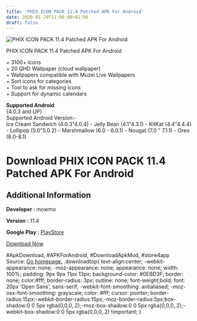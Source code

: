 ```yaml
---
title: 'PHIX ICON PACK 11.4 Patched APK For Android'
date: 2020-01-29T11:00:00+01:00
draft: false
---
```


![PHIX ICON PACK 11.4 Patched APK For Android](https://i0.wp.com/apkhome.net/wp-content/uploads/2018/12/PHIX-ICON-PACK-11.4.png "PHIX ICON PACK 11.4 Patched APK For Android")

  

PHIX ICON PACK 11.4 Patched APK For Android

\+ 3100+ icons  
\+ 20 QHD Wallpaper (cloud wallpaper)  
\+ Wallpapers compatible with Muzei Live Wallpapers  
\+ Sort icons for categories  
\+ Tool to ask for missing icons  
\+ Support for dynamic calendars

**Supported Android**  
{4.0.3 and UP}  
Supported Android Version:-  
Ice Cream Sandwich (4.0.3"4.0.4) - Jelly Bean (4.1"4.3.1) - KitKat (4.4"4.4.4) - Lollipop (5.0"5.0.2) - Marshmallow (6.0 - 6.0.1) - Nougat (7.0 " 7.1.1) - Oreo (8.0-8.1)

Download PHIX ICON PACK 11.4 Patched APK For Android
====================================================

Additional Information
----------------------

**Developer :** mowmo

**Version :** 11.4

**Google Play :** [PlayStore](https://play.google.com/store/apps/details?id=com.smophix.phix)

  

[Download Now](https://store4app.co/post/phix-icon-pack-11-4-patched-apk-for-android_1573671341)

  
#ApkDownload, #APKForAndroid, #DownloadApkMod, #store4app  
Source: [Go homepage.](https://store4app.co/post/phix-icon-pack-11-4-patched-apk-for-android_1573671341) .downloadtop{ text-align:center; -webkit-appearance: none; -moz-appearance: none; appearance: none; width: 100%; padding: 9px 9px 11px 13px; background-color: #0EBD3F; border: none; color:#fff; border-radius: 3px; outline: none; font-weight;bold; font: 20px 'Open Sans', sans-serif; -webkit-font-smoothing: antialiased; -moz-osx-font-smoothing: grayscale; color: #fff; cursor: pointer; border-radius:15px;-webkit-border-radius:15px;-moz-border-radius:5px;box-shadow:0 0 5px rgba(0,0,0,.2);-moz-box-shadow:0 0 5px rgba(0,0,0,.2);-webkit-box-shadow:0 0 5px rgba(0,0,0,.2) !important; }